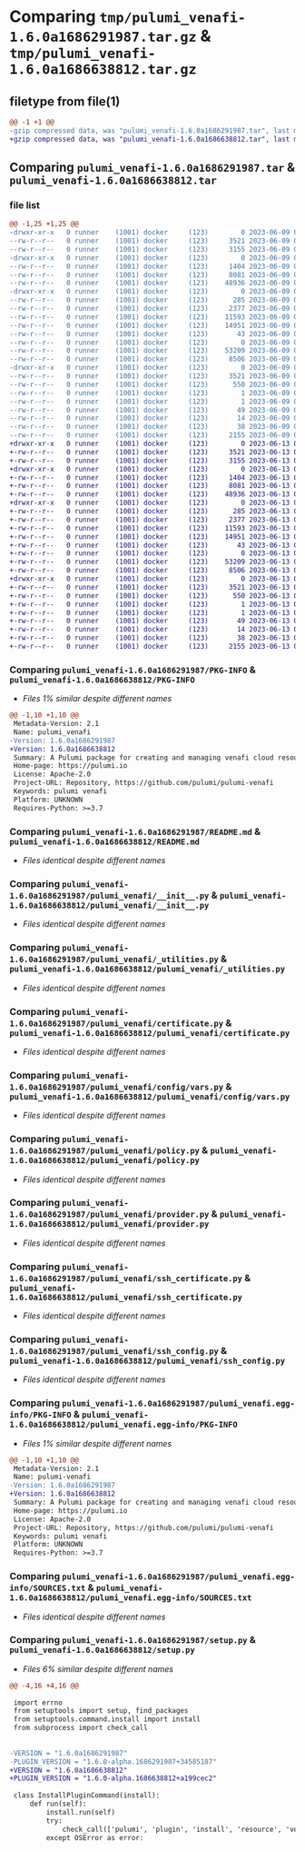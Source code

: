 # Comparing `tmp/pulumi_venafi-1.6.0a1686291987.tar.gz` & `tmp/pulumi_venafi-1.6.0a1686638812.tar.gz`

## filetype from file(1)

```diff
@@ -1 +1 @@
-gzip compressed data, was "pulumi_venafi-1.6.0a1686291987.tar", last modified: Fri Jun  9 06:35:29 2023, max compression
+gzip compressed data, was "pulumi_venafi-1.6.0a1686638812.tar", last modified: Tue Jun 13 06:53:48 2023, max compression
```

## Comparing `pulumi_venafi-1.6.0a1686291987.tar` & `pulumi_venafi-1.6.0a1686638812.tar`

### file list

```diff
@@ -1,25 +1,25 @@
-drwxr-xr-x   0 runner    (1001) docker     (123)        0 2023-06-09 06:35:29.058005 pulumi_venafi-1.6.0a1686291987/
--rw-r--r--   0 runner    (1001) docker     (123)     3521 2023-06-09 06:35:29.058005 pulumi_venafi-1.6.0a1686291987/PKG-INFO
--rw-r--r--   0 runner    (1001) docker     (123)     3155 2023-06-09 06:35:28.000000 pulumi_venafi-1.6.0a1686291987/README.md
-drwxr-xr-x   0 runner    (1001) docker     (123)        0 2023-06-09 06:35:29.058005 pulumi_venafi-1.6.0a1686291987/pulumi_venafi/
--rw-r--r--   0 runner    (1001) docker     (123)     1404 2023-06-09 06:35:28.000000 pulumi_venafi-1.6.0a1686291987/pulumi_venafi/__init__.py
--rw-r--r--   0 runner    (1001) docker     (123)     8081 2023-06-09 06:35:28.000000 pulumi_venafi-1.6.0a1686291987/pulumi_venafi/_utilities.py
--rw-r--r--   0 runner    (1001) docker     (123)    48936 2023-06-09 06:35:28.000000 pulumi_venafi-1.6.0a1686291987/pulumi_venafi/certificate.py
-drwxr-xr-x   0 runner    (1001) docker     (123)        0 2023-06-09 06:35:29.058005 pulumi_venafi-1.6.0a1686291987/pulumi_venafi/config/
--rw-r--r--   0 runner    (1001) docker     (123)      285 2023-06-09 06:35:28.000000 pulumi_venafi-1.6.0a1686291987/pulumi_venafi/config/__init__.py
--rw-r--r--   0 runner    (1001) docker     (123)     2377 2023-06-09 06:35:28.000000 pulumi_venafi-1.6.0a1686291987/pulumi_venafi/config/vars.py
--rw-r--r--   0 runner    (1001) docker     (123)    11593 2023-06-09 06:35:28.000000 pulumi_venafi-1.6.0a1686291987/pulumi_venafi/policy.py
--rw-r--r--   0 runner    (1001) docker     (123)    14951 2023-06-09 06:35:28.000000 pulumi_venafi-1.6.0a1686291987/pulumi_venafi/provider.py
--rw-r--r--   0 runner    (1001) docker     (123)       43 2023-06-09 06:35:28.000000 pulumi_venafi-1.6.0a1686291987/pulumi_venafi/pulumi-plugin.json
--rw-r--r--   0 runner    (1001) docker     (123)        0 2023-06-09 06:35:28.000000 pulumi_venafi-1.6.0a1686291987/pulumi_venafi/py.typed
--rw-r--r--   0 runner    (1001) docker     (123)    53209 2023-06-09 06:35:28.000000 pulumi_venafi-1.6.0a1686291987/pulumi_venafi/ssh_certificate.py
--rw-r--r--   0 runner    (1001) docker     (123)     8506 2023-06-09 06:35:28.000000 pulumi_venafi-1.6.0a1686291987/pulumi_venafi/ssh_config.py
-drwxr-xr-x   0 runner    (1001) docker     (123)        0 2023-06-09 06:35:29.058005 pulumi_venafi-1.6.0a1686291987/pulumi_venafi.egg-info/
--rw-r--r--   0 runner    (1001) docker     (123)     3521 2023-06-09 06:35:29.000000 pulumi_venafi-1.6.0a1686291987/pulumi_venafi.egg-info/PKG-INFO
--rw-r--r--   0 runner    (1001) docker     (123)      550 2023-06-09 06:35:29.000000 pulumi_venafi-1.6.0a1686291987/pulumi_venafi.egg-info/SOURCES.txt
--rw-r--r--   0 runner    (1001) docker     (123)        1 2023-06-09 06:35:29.000000 pulumi_venafi-1.6.0a1686291987/pulumi_venafi.egg-info/dependency_links.txt
--rw-r--r--   0 runner    (1001) docker     (123)        1 2023-06-09 06:35:29.000000 pulumi_venafi-1.6.0a1686291987/pulumi_venafi.egg-info/not-zip-safe
--rw-r--r--   0 runner    (1001) docker     (123)       49 2023-06-09 06:35:29.000000 pulumi_venafi-1.6.0a1686291987/pulumi_venafi.egg-info/requires.txt
--rw-r--r--   0 runner    (1001) docker     (123)       14 2023-06-09 06:35:29.000000 pulumi_venafi-1.6.0a1686291987/pulumi_venafi.egg-info/top_level.txt
--rw-r--r--   0 runner    (1001) docker     (123)       38 2023-06-09 06:35:29.058005 pulumi_venafi-1.6.0a1686291987/setup.cfg
--rw-r--r--   0 runner    (1001) docker     (123)     2155 2023-06-09 06:35:28.000000 pulumi_venafi-1.6.0a1686291987/setup.py
+drwxr-xr-x   0 runner    (1001) docker     (123)        0 2023-06-13 06:53:48.974834 pulumi_venafi-1.6.0a1686638812/
+-rw-r--r--   0 runner    (1001) docker     (123)     3521 2023-06-13 06:53:48.974834 pulumi_venafi-1.6.0a1686638812/PKG-INFO
+-rw-r--r--   0 runner    (1001) docker     (123)     3155 2023-06-13 06:53:48.000000 pulumi_venafi-1.6.0a1686638812/README.md
+drwxr-xr-x   0 runner    (1001) docker     (123)        0 2023-06-13 06:53:48.970834 pulumi_venafi-1.6.0a1686638812/pulumi_venafi/
+-rw-r--r--   0 runner    (1001) docker     (123)     1404 2023-06-13 06:53:48.000000 pulumi_venafi-1.6.0a1686638812/pulumi_venafi/__init__.py
+-rw-r--r--   0 runner    (1001) docker     (123)     8081 2023-06-13 06:53:48.000000 pulumi_venafi-1.6.0a1686638812/pulumi_venafi/_utilities.py
+-rw-r--r--   0 runner    (1001) docker     (123)    48936 2023-06-13 06:53:48.000000 pulumi_venafi-1.6.0a1686638812/pulumi_venafi/certificate.py
+drwxr-xr-x   0 runner    (1001) docker     (123)        0 2023-06-13 06:53:48.974834 pulumi_venafi-1.6.0a1686638812/pulumi_venafi/config/
+-rw-r--r--   0 runner    (1001) docker     (123)      285 2023-06-13 06:53:48.000000 pulumi_venafi-1.6.0a1686638812/pulumi_venafi/config/__init__.py
+-rw-r--r--   0 runner    (1001) docker     (123)     2377 2023-06-13 06:53:48.000000 pulumi_venafi-1.6.0a1686638812/pulumi_venafi/config/vars.py
+-rw-r--r--   0 runner    (1001) docker     (123)    11593 2023-06-13 06:53:48.000000 pulumi_venafi-1.6.0a1686638812/pulumi_venafi/policy.py
+-rw-r--r--   0 runner    (1001) docker     (123)    14951 2023-06-13 06:53:48.000000 pulumi_venafi-1.6.0a1686638812/pulumi_venafi/provider.py
+-rw-r--r--   0 runner    (1001) docker     (123)       43 2023-06-13 06:53:48.000000 pulumi_venafi-1.6.0a1686638812/pulumi_venafi/pulumi-plugin.json
+-rw-r--r--   0 runner    (1001) docker     (123)        0 2023-06-13 06:53:48.000000 pulumi_venafi-1.6.0a1686638812/pulumi_venafi/py.typed
+-rw-r--r--   0 runner    (1001) docker     (123)    53209 2023-06-13 06:53:48.000000 pulumi_venafi-1.6.0a1686638812/pulumi_venafi/ssh_certificate.py
+-rw-r--r--   0 runner    (1001) docker     (123)     8506 2023-06-13 06:53:48.000000 pulumi_venafi-1.6.0a1686638812/pulumi_venafi/ssh_config.py
+drwxr-xr-x   0 runner    (1001) docker     (123)        0 2023-06-13 06:53:48.974834 pulumi_venafi-1.6.0a1686638812/pulumi_venafi.egg-info/
+-rw-r--r--   0 runner    (1001) docker     (123)     3521 2023-06-13 06:53:48.000000 pulumi_venafi-1.6.0a1686638812/pulumi_venafi.egg-info/PKG-INFO
+-rw-r--r--   0 runner    (1001) docker     (123)      550 2023-06-13 06:53:48.000000 pulumi_venafi-1.6.0a1686638812/pulumi_venafi.egg-info/SOURCES.txt
+-rw-r--r--   0 runner    (1001) docker     (123)        1 2023-06-13 06:53:48.000000 pulumi_venafi-1.6.0a1686638812/pulumi_venafi.egg-info/dependency_links.txt
+-rw-r--r--   0 runner    (1001) docker     (123)        1 2023-06-13 06:53:48.000000 pulumi_venafi-1.6.0a1686638812/pulumi_venafi.egg-info/not-zip-safe
+-rw-r--r--   0 runner    (1001) docker     (123)       49 2023-06-13 06:53:48.000000 pulumi_venafi-1.6.0a1686638812/pulumi_venafi.egg-info/requires.txt
+-rw-r--r--   0 runner    (1001) docker     (123)       14 2023-06-13 06:53:48.000000 pulumi_venafi-1.6.0a1686638812/pulumi_venafi.egg-info/top_level.txt
+-rw-r--r--   0 runner    (1001) docker     (123)       38 2023-06-13 06:53:48.974834 pulumi_venafi-1.6.0a1686638812/setup.cfg
+-rw-r--r--   0 runner    (1001) docker     (123)     2155 2023-06-13 06:53:48.000000 pulumi_venafi-1.6.0a1686638812/setup.py
```

### Comparing `pulumi_venafi-1.6.0a1686291987/PKG-INFO` & `pulumi_venafi-1.6.0a1686638812/PKG-INFO`

 * *Files 1% similar despite different names*

```diff
@@ -1,10 +1,10 @@
 Metadata-Version: 2.1
 Name: pulumi_venafi
-Version: 1.6.0a1686291987
+Version: 1.6.0a1686638812
 Summary: A Pulumi package for creating and managing venafi cloud resources.
 Home-page: https://pulumi.io
 License: Apache-2.0
 Project-URL: Repository, https://github.com/pulumi/pulumi-venafi
 Keywords: pulumi venafi
 Platform: UNKNOWN
 Requires-Python: >=3.7
```

### Comparing `pulumi_venafi-1.6.0a1686291987/README.md` & `pulumi_venafi-1.6.0a1686638812/README.md`

 * *Files identical despite different names*

### Comparing `pulumi_venafi-1.6.0a1686291987/pulumi_venafi/__init__.py` & `pulumi_venafi-1.6.0a1686638812/pulumi_venafi/__init__.py`

 * *Files identical despite different names*

### Comparing `pulumi_venafi-1.6.0a1686291987/pulumi_venafi/_utilities.py` & `pulumi_venafi-1.6.0a1686638812/pulumi_venafi/_utilities.py`

 * *Files identical despite different names*

### Comparing `pulumi_venafi-1.6.0a1686291987/pulumi_venafi/certificate.py` & `pulumi_venafi-1.6.0a1686638812/pulumi_venafi/certificate.py`

 * *Files identical despite different names*

### Comparing `pulumi_venafi-1.6.0a1686291987/pulumi_venafi/config/vars.py` & `pulumi_venafi-1.6.0a1686638812/pulumi_venafi/config/vars.py`

 * *Files identical despite different names*

### Comparing `pulumi_venafi-1.6.0a1686291987/pulumi_venafi/policy.py` & `pulumi_venafi-1.6.0a1686638812/pulumi_venafi/policy.py`

 * *Files identical despite different names*

### Comparing `pulumi_venafi-1.6.0a1686291987/pulumi_venafi/provider.py` & `pulumi_venafi-1.6.0a1686638812/pulumi_venafi/provider.py`

 * *Files identical despite different names*

### Comparing `pulumi_venafi-1.6.0a1686291987/pulumi_venafi/ssh_certificate.py` & `pulumi_venafi-1.6.0a1686638812/pulumi_venafi/ssh_certificate.py`

 * *Files identical despite different names*

### Comparing `pulumi_venafi-1.6.0a1686291987/pulumi_venafi/ssh_config.py` & `pulumi_venafi-1.6.0a1686638812/pulumi_venafi/ssh_config.py`

 * *Files identical despite different names*

### Comparing `pulumi_venafi-1.6.0a1686291987/pulumi_venafi.egg-info/PKG-INFO` & `pulumi_venafi-1.6.0a1686638812/pulumi_venafi.egg-info/PKG-INFO`

 * *Files 1% similar despite different names*

```diff
@@ -1,10 +1,10 @@
 Metadata-Version: 2.1
 Name: pulumi-venafi
-Version: 1.6.0a1686291987
+Version: 1.6.0a1686638812
 Summary: A Pulumi package for creating and managing venafi cloud resources.
 Home-page: https://pulumi.io
 License: Apache-2.0
 Project-URL: Repository, https://github.com/pulumi/pulumi-venafi
 Keywords: pulumi venafi
 Platform: UNKNOWN
 Requires-Python: >=3.7
```

### Comparing `pulumi_venafi-1.6.0a1686291987/pulumi_venafi.egg-info/SOURCES.txt` & `pulumi_venafi-1.6.0a1686638812/pulumi_venafi.egg-info/SOURCES.txt`

 * *Files identical despite different names*

### Comparing `pulumi_venafi-1.6.0a1686291987/setup.py` & `pulumi_venafi-1.6.0a1686638812/setup.py`

 * *Files 6% similar despite different names*

```diff
@@ -4,16 +4,16 @@
 
 import errno
 from setuptools import setup, find_packages
 from setuptools.command.install import install
 from subprocess import check_call
 
 
-VERSION = "1.6.0a1686291987"
-PLUGIN_VERSION = "1.6.0-alpha.1686291987+34585187"
+VERSION = "1.6.0a1686638812"
+PLUGIN_VERSION = "1.6.0-alpha.1686638812+a199cec2"
 
 class InstallPluginCommand(install):
     def run(self):
         install.run(self)
         try:
             check_call(['pulumi', 'plugin', 'install', 'resource', 'venafi', PLUGIN_VERSION])
         except OSError as error:
```


